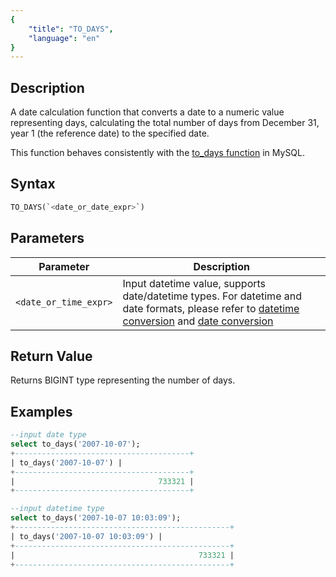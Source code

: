 ```yaml
---
{
    "title": "TO_DAYS",
    "language": "en"
}
---
```


## Description
A date calculation function that converts a date to a numeric value representing days, calculating the total number of days from December 31, year 1 (the reference date) to the specified date.

This function behaves consistently with the [to_days function](https://dev.mysql.com/doc/refman/8.4/en/date-and-time-functions.html#function_to-days) in MySQL.

## Syntax

```sql
TO_DAYS(`<date_or_date_expr>`)
```

## Parameters
| Parameter | Description |
|-----------|-------------|
| `<date_or_time_expr>` | Input datetime value, supports date/datetime types. For datetime and date formats, please refer to [datetime conversion](../../../../../docs/sql-manual/basic-element/sql-data-types/conversion/datetime-conversion) and [date conversion](../../../../../docs/sql-manual/basic-element/sql-data-types/conversion/date-conversion) |

## Return Value

Returns BIGINT type representing the number of days.

## Examples

```sql
--input date type
select to_days('2007-10-07');
+---------------------------------------+
| to_days('2007-10-07') |
+---------------------------------------+
|                                733321 |
+---------------------------------------+

--input datetime type
select to_days('2007-10-07 10:03:09');
+------------------------------------------------+
| to_days('2007-10-07 10:03:09') |
+------------------------------------------------+
|                                         733321 |
+------------------------------------------------+
```
